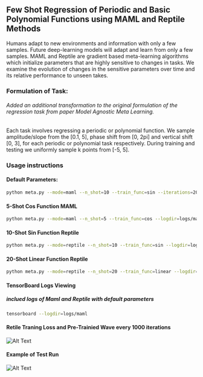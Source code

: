 ## Few Shot Regression of Periodic and Basic Polynomial Functions using MAML and Reptile Methods

Humans adapt to new environments and information with only a few samples. Future deep-learning models will adapt and learn from only a few samples. MAML and Reptile are gradient based meta-learning algorithms which initialize parameters that are highly sensitive to changes in tasks. We examine the evolution of changes in the sensitive parameters over time and its relative performance to unseen takes.  

### Formulation of Task: 
###### Added an additional transformation to the original formulation of the regression task from paper Model Agnostic Meta Learning.  
Each task involves regressing a periodic or polynomial function. We sample amplitude/slope from the [0.1, 5], phase shift from [0, 2pi] and vertical shift [0, 3], for each periodic or polynomial task respectively. During training and testing we uniformly sample k points from [-5, 5]. 

### Usage instructions
#### Default Parameters:
```bash
python meta.py --mode=maml --n_shot=10 --train_func=sin --iterations=20000 --outer_step_size=0.05 --inner_step_size=0.02 --inner_grad_steps=1 --eval_grad_steps=10 --eval_iters=5 --logdir=logs/maml --seed=1
```
#### 5-Shot Cos Function MAML 
```bash
python meta.py --mode=maml --n_shot=5 --train_func=cos --logdir=logs/maml_5
```
#### 10-Shot Sin Function Reptile
``` bash
python meta.py --mode=reptile --n_shot=10 --train_func=sin --logdir=logs/reptile_20
```
#### 20-Shot Linear Function Reptile
``` bash
python meta.py --mode=reptile --n_shot=20 --train_func=linear --logdir=logs/reptile_linear_20
```

#### TensorBoard Logs Viewing 
##### inclued logs of Maml and Reptile with default parameters
``` bash
tensorboard --logdir=logs/maml
```
#### Retile Traning Loss and Pre-Trainied Wave every 1000 iterations
![Alt Text](https://github.com/vinit97/Few-Shot-Regression-Meta-Learning/blob/master/logs/train_reptile.png)
#### Example of Test Run
![Alt Text](https://github.com/vinit97/Few-Shot-Regression-Meta-Learning/blob/master/logs/test_reptile.png)
